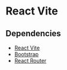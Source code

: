# React Vite

## Dependencies

- [React Vite](https://vitejs.dev/guide/)
- [Bootstrap](https://getbootstrap.com/)
- [React Router](https://reactrouter.com/en/main)
